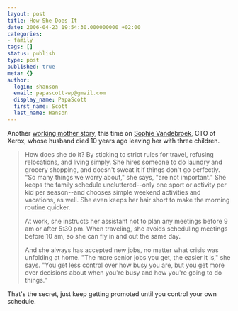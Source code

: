 ```yaml
---
layout: post
title: How She Does It
date: 2006-04-23 19:54:30.000000000 +02:00
categories:
- family
tags: []
status: publish
type: post
published: true
meta: {}
author:
  login: shanson
  email: papascott-wp@gmail.com
  display_name: PapaScott
  first_name: Scott
  last_name: Hanson
---
```

<p>Another <a href="http://www.misbehaving.net/2006/04/sophie_vanderbr.html" title="misbehaving.net: Sophie Vanderbroek">working mother story</a>, this time on <a href="http://www.fastcompany.com/magazine/104/vandebroek.html" title="How She Does It">Sophie Vandebroek</a>, CTO of Xerox, whose husband died 10 years ago leaving her with three children. </p>
<blockquote><p>How does she do it? By sticking to strict rules for travel, refusing relocations, and living simply. She hires someone to do laundry and grocery shopping, and doesn't sweat it if things don't go perfectly. "So many things we worry about," she says, "are not important." She keeps the family schedule uncluttered--only one sport or activity per kid per season--and chooses simple weekend activities and vacations, as well. She even keeps her hair short to make the morning routine quicker.</p>
<p>At work, she instructs her assistant not to plan any meetings before 9 am or after 5:30 pm. When traveling, she avoids scheduling meetings before 10 am, so she can fly in and out the same day.</p>
<p>And she always has accepted new jobs, no matter what crisis was unfolding at home. "The more senior jobs you get, the easier it is," she says. "You get less control over how busy you are, but you get more over decisions about when you're busy and how you're going to do things."</p>
</blockquote>
<p>That's the secret, just keep getting promoted until you control your own schedule. </p>
